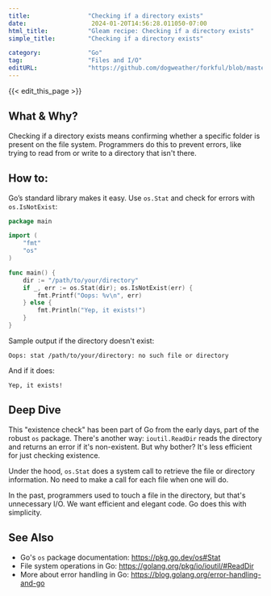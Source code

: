 ```yaml
---
title:                "Checking if a directory exists"
date:                  2024-01-20T14:56:28.011050-07:00
html_title:           "Gleam recipe: Checking if a directory exists"
simple_title:         "Checking if a directory exists"

category:             "Go"
tag:                  "Files and I/O"
editURL:              "https://github.com/dogweather/forkful/blob/master/content/en/go/checking-if-a-directory-exists.md"
---
```


{{< edit_this_page >}}

## What & Why?
Checking if a directory exists means confirming whether a specific folder is present on the file system. Programmers do this to prevent errors, like trying to read from or write to a directory that isn't there.

## How to:
Go’s standard library makes it easy. Use `os.Stat` and check for errors with `os.IsNotExist`:

```go
package main

import (
	"fmt"
	"os"
)

func main() {
	dir := "/path/to/your/directory"
	if _, err := os.Stat(dir); os.IsNotExist(err) {
		fmt.Printf("Oops: %v\n", err)
	} else {
		fmt.Println("Yep, it exists!")
	}
}
```

Sample output if the directory doesn't exist:

```
Oops: stat /path/to/your/directory: no such file or directory
```

And if it does:

```
Yep, it exists!
```

## Deep Dive
This "existence check" has been part of Go from the early days, part of the robust `os` package. There's another way: `ioutil.ReadDir` reads the directory and returns an error if it's non-existent. But why bother? It's less efficient for just checking existence.

Under the hood, `os.Stat` does a system call to retrieve the file or directory information. No need to make a call for each file when one will do.

In the past, programmers used to touch a file in the directory, but that's unnecessary I/O. We want efficient and elegant code. Go does this with simplicity.

## See Also
- Go's `os` package documentation: https://pkg.go.dev/os#Stat
- File system operations in Go: https://golang.org/pkg/io/ioutil/#ReadDir
- More about error handling in Go: https://blog.golang.org/error-handling-and-go
